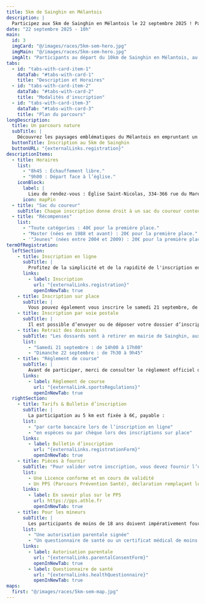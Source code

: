 ```yaml
---
title: 5km de Sainghin en Mélantois
description: |
  Participez aux 5km de Sainghin en Mélantois le 22 septembre 2025 ! Parcours nature certifié, échauffement, récompenses, inscription en ligne ou sur place. Tous les détails, horaires et modalités disponibles ici.
date: "22 septembre 2025 - 10h"
main:
  id: 3
  imgCard: "@/images/races/5km-sem-hero.jpg"
  imgMain: "@/images/races/5km-sem-hero.jpg"
  imgAlt: "Participants au départ du 10km de Sainghin en Mélantois, au centre du village"
tabs:
  - id: "tabs-with-card-item-1"
    dataTab: "#tabs-with-card-1"
    title: "Description et Horaires"
  - id: "tabs-with-card-item-2"
    dataTab: "#tabs-with-card-2"
    title: "Modalités d'inscription"
  - id: "tabs-with-card-item-3"
    dataTab: "#tabs-with-card-3"
    title: "Plan du parcours"
longDescription:
  title: Un parcours nature
  subTitle: |
    Découvrez les paysages emblématiques du Mélantois en empruntant un itinéraire nature qui vous mène à travers le Bois de la Noyelle et le long des rives paisibles de la Marque. Composé à 70 % de sentiers, ce parcours se rapproche davantage de l’esprit trail que de la course sur route classique.
  buttonTitle: Inscription au 5km de Sainghin
  buttonURL: "{externalLinks.registration}"
descriptionItems:
  - title: Horaires
    list:
      - "8h45 : Échauffement libre."
      - "9h00 : Départ face à l’église."
    iconBlock:
      label: |
        Lieu de rendez-vous : Église Saint-Nicolas, 334-366 rue du Maréchal Leclerc, 59262 Sainghin en Mélantois.
      icon: mapPin
  - title: "Sac du coureur"
    subTitle: Chaque inscription donne droit à un sac du coureur contenant le dossard et un porte-gourde aux couleurs de l’événement.
  - title: "Récompenses"
    list:
      - "Toute catégories : 40€ pour la première place."
      - "Master (nées en 1988 et avant) : 20€ pour la première place."
      - '"Jeunes" (nées entre 2004 et 2009) : 20€ pour la première place.'
termOfRegistration:
  leftSection:
    - title: Inscription en ligne
      subTitle: |
        Profitez de la simplicité et de la rapidité de l'inscription en ligne, accessible jusqu’au samedi 21 septembre à 12h00. Gagnez du temps le jour J en vous inscrivant à l’avance, depuis chez vous.
      links:
        - label: Inscription
          url: "{externalLinks.registration}"
          openInNewTab: true
    - title: Inscription sur place
      subTitle: |
        Vous pouvez également vous inscrire le samedi 21 septembre, de 14h00 à 17h00, directement à la Maison des Associations de Sainghin (210 boulevard du Maréchal Leclerc). Veillez à venir muni des documents requis pour finaliser votre inscription.
    - title: Inscription par voie postale
      subTitle: |
        Il est possible d’envoyer ou de déposer votre dossier d’inscription aux mairies de Sainghin ou de Péronne en Mélantois. Attention : les dossiers doivent être reçus au plus tard le mercredi 18 septembre. Pensez à anticiper les délais postaux.
    - title: Retrait des dossards
      subTitle: "Les dossards sont à retirer en mairie de Sainghin, aux horaires suivants :"
      list:
        - "Samedi 21 septembre : de 14h00 à 17h00"
        - "Dimanche 22 septembre : de 7h30 à 9h45"
    - title: "Règlement de course"
      subTitle: |
        Avant de participer, merci de consulter le règlement officiel de la course, qui précise l’ensemble des modalités de participation, consignes de sécurité, et règles sportives.
      links:
        - label: Règlement de course
          url: "{externalLink.sportsRegulations}"
          openInNewTab: true
  rightSection:
    - title: Tarifs & Bulletin d’inscription
      subTitle: |
        La participation au 5 km est fixée à 6€, payable :
      list:
        - "par carte bancaire lors de l’inscription en ligne"
        - "en espèces ou par chèque lors des inscriptions sur place"
      links:
        - label: Bulletin d’inscription
          url: "{externalLinks.registrationForm}"
          openInNewTab: true
    - title: Pièces à fournir
      subTitle: "Pour valider votre inscription, vous devez fournir l’un des deux documents suivants :"
      list:
        - Une Licence conforme et en cours de validité
        - Un PPS (Parcours Prévention Santé), déclaration remplaçant le certificat médical pour les non licenciés.
      links:
        - label: En savoir plus sur le PPS
          url: https://pps.athle.fr
          openInNewTab: true
    - title: Pour les mineurs
      subTitle: |
        Les participants de moins de 18 ans doivent impérativement fournir :
      list:
        - "Une autorisation parentale signée"
        - "Un questionnaire de santé ou un certificat médical de moins de 6 mois"
      links:
        - label: Autorisation parentale
          url: "{externalLinks.parentalConsentForm}"
          openInNewTab: true
        - label: Questionnaire de santé
          url: "{externalLinks.healthQuestionnaire}"
          openInNewTab: true
maps:
  first: "@/images/races/5km-sem-map.jpg"
---
```

